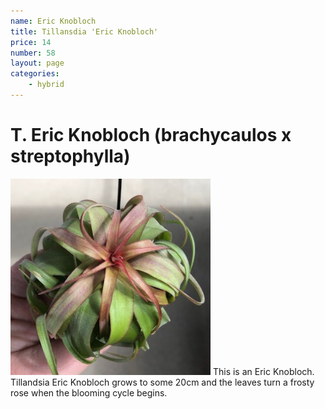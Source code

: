 ```yaml
---
name: Eric Knobloch
title: Tillansdia 'Eric Knobloch'
price: 14
number: 58
layout: page
categories:
    - hybrid
---
```

# T. Eric Knobloch (brachycaulos x streptophylla)

!["T. Eric Knobloch"](/t/IMG_6295.jpeg "Eric Knobloch")
This is an Eric Knobloch. Tillandsia Eric Knobloch grows to some 20cm and the leaves turn a frosty rose when the blooming cycle begins. 